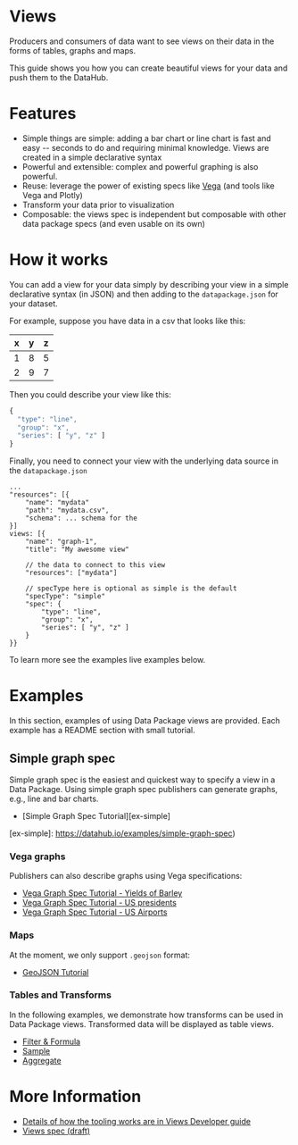# Views

Producers and consumers of data want to see views on their data in the forms of tables, graphs and maps.

This guide shows you how you can create beautiful views for your data and push them to the DataHub.

# Features

* Simple things are simple: adding a bar chart or line chart is fast and easy -- seconds to do and requiring minimal knowledge. Views are created in a simple declarative syntax
* Powerful and extensible: complex and powerful graphing is also powerful.
* Reuse: leverage the power of existing specs like [Vega][] (and tools like Vega and Plotly)
* Transform your data prior to visualization
* Composable: the views spec is independent but composable with other data package specs (and even usable on its own)

# How it works

You can add a view for your data simply by describing your view in a simple declarative syntax (in JSON) and then adding to the `datapackage.json` for your dataset.

For example, suppose you have data in a csv that looks like this:

| x | y | z |
|---|---|---|
| 1 | 8 | 5 |
| 2 | 9 | 7 |

Then you could describe your view like this:

```javascript
{
  "type": "line",
  "group": "x",
  "series": [ "y", "z" ]
}
```

Finally, you need to connect your view with the underlying data source in the `datapackage.json`

```
...
"resources": [{
	"name": "mydata"
	"path": "mydata.csv",
	"schema": ... schema for the 
}]
views: [{
	"name": "graph-1",
	"title": "My awesome view"

	// the data to connect to this view
	"resources": ["mydata"]

	// specType here is optional as simple is the default
	"specType": "simple"
	"spec": {
		"type": "line",
		"group": "x",
		"series": [ "y", "z" ]
	}
}}
```

To learn more see the examples live examples below.

# Examples

In this section, examples of using Data Package views are provided. Each example has a README section with small tutorial.

## Simple graph spec

Simple graph spec is the easiest and quickest way to specify a view in a Data Package. Using simple graph spec publishers can generate graphs, e.g., line and bar charts.

* [Simple Graph Spec Tutorial][ex-simple]

[ex-simple]: https://datahub.io/examples/simple-graph-spec)

### Vega graphs

Publishers can also describe graphs using Vega specifications:

* [Vega Graph Spec Tutorial - Yields of Barley](https://datahub.io/examples/vega-views-tutorial-grouping)
* [Vega Graph Spec Tutorial - US presidents](https://datahub.io/examples/vega-views-tutorial-lines)
* [Vega Graph Spec Tutorial - US Airports](https://datahub.io/examples/vega-views-tutorial-topojson)

### Maps

At the moment, we only support `.geojson` format:

* [GeoJSON Tutorial](https://datahub.io/examples/geojson-tutorial)

### Tables and Transforms

In the following examples, we demonstrate how transforms can be used in Data Package views. Transformed data will be displayed as table views.

* [Filter & Formula](https://datahub.io/examples/transform-examples-on-co2-fossil-global)
* [Sample](https://datahub.io/examples/example-sample-transform-on-currency-codes)
* [Aggregate](https://datahub.io/examples/transform-example-gdp-uk)

# More Information

* [Details of how the tooling works are in Views Developer guide][views-dev]
* [Views spec (draft)][views-spec]

[views-dev]: /developers/views/
[views-spec]: https://specs.frictionlessdata.io/views/
[Vega]: https://vega.github.io/vega/

